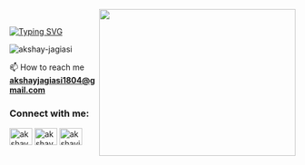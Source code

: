 <p><img align="right" src="https://media.giphy.com/media/qgQUggAC3Pfv687qPC/giphy.gif"  height="259.2" width="345.6" /></p>

<p><br></p>

[![Typing SVG](https://readme-typing-svg.demolab.com?font=Fira+Code&weight=25&size=30&pause=1000&color=F70000&background=A2FFD600&width=435&lines=Hi%2C+I'm+Akshay+Jagiasi)](https://git.io/typing-svg)

<p align="left"> <img src="https://komarev.com/ghpvc/?username=akshay-jagiasi&label=Profile%20views&color=0e75b6&style=flat" alt="akshay-jagiasi" /> </p>

📫 How to reach me **akshayjagiasi1804@gmail.com**

<h3 align="left">Connect with me:</h3>
<p align="left">
 <a href="https://twitter.com/akshay_jagiasi" target="blank"><img align="center" src="https://raw.githubusercontent.com/rahuldkjain/github-profile-readme-generator/master/src/images/icons/Social/twitter.svg" alt="akshay_jagiasi" height="30" width="40" /></a>
<a href="https://linkedin.com/in/akshay-jagiasi-1bb909262" target="blank"><img align="center" src="https://raw.githubusercontent.com/rahuldkjain/github-profile-readme-generator/master/src/images/icons/Social/linked-in-alt.svg" alt="akshay-jagiasi-1bb909262" height="30" width="40" /></a>
<a href="https://instagram.com/akshayjagiasi_" target="blank"><img align="center" src="https://raw.githubusercontent.com/rahuldkjain/github-profile-readme-generator/master/src/images/icons/Social/instagram.svg" alt="akshayjagiasi_" height="30" width="40" /></a>

</p>

